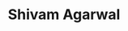 ---
layout: page
title: Shivam Agarwal
description: CS MS student
img: assets/img/students/shivam.jpeg
redirect: https://shivamag125.github.io/
importance: 1
category: "Students"
---
